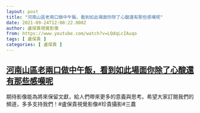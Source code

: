 ```yaml
---
layout: post
title: "河南山區老兩口做中午飯，看到如此場面你除了心酸還有那些感嘆呢"
date: 2021-09-24T12:00:22.000Z
author: 盧保貴視覺影像
from: https://www.youtube.com/watch?v=LQdqLcIAuqo
tags: [ 盧保貴 ]
categories: [ 盧保貴 ]
---
```

<!--1632484822000-->
[河南山區老兩口做中午飯，看到如此場面你除了心酸還有那些感嘆呢](https://www.youtube.com/watch?v=LQdqLcIAuqo)
------

<div>
期待影像能為將來保留文獻，給人們帶來更多的意義與思考。希望大家訂閱我們的頻道，多多支持我們！#盧保貴視覺影像#珍貴攝影#三農
</div>
